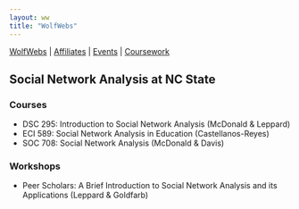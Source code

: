 ```yaml
---
layout: ww
title: "WolfWebs"
---
```


[WolfWebs](/WolfWebs/) | [Affiliates](/WolfWebs/affiliates.html) | [Events](/WolfWebs/events.html) | [Coursework](/WolfWebs/coursework.html) 

## Social Network Analysis at NC State

### Courses

 - DSC 295: Introduction to Social Network Analysis (McDonald & Leppard)
 - ECI 589: Social Network Analysis in Education (Castellanos-Reyes)
 - SOC 708: Social Network Analysis (McDonald & Davis)

### Workshops

 - Peer Scholars: A Brief Introduction to Social Network Analysis and its Applications (Leppard & Goldfarb)
